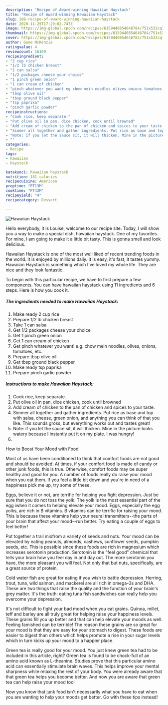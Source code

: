 ```yaml
---
description: "Recipe of Award-winning Hawaiian Haystack"
title: "Recipe of Award-winning Hawaiian Haystack"
slug: 108-recipe-of-award-winning-hawaiian-haystack
date: 2020-11-25T17:29:02.747Z
image: https://img-global.cpcdn.com/recipes/6159440854646784/751x532cq70/hawaiian-haystack-recipe-main-photo.jpg
thumbnail: https://img-global.cpcdn.com/recipes/6159440854646784/751x532cq70/hawaiian-haystack-recipe-main-photo.jpg
cover: https://img-global.cpcdn.com/recipes/6159440854646784/751x532cq70/hawaiian-haystack-recipe-main-photo.jpg
author: Gene McKenzie
ratingvalue: 4
reviewcount: 16109
recipeingredient:
- "2 cup rice"
- "1/2 lb chicken breast"
- "1 can salsa"
- "1/2 packages cheese your choice"
- "1 pinch green onion"
- "1 can cream of chicken"
- "pinch whatever you want eg chow mein noodles olives onions tomatoes etc"
- "tbsp olive oil"
- "tbsp ground black pepper"
- "tsp paprika"
- "pinch garlic powder"
recipeinstructions:
- "Cook rice, keep separate."
- "Put olive oil in pan, dice chicken, cook until browned"
- "Add cream of chicken to the pan of chicken and spices to your taste."
- "Simmer all together and gather ingredients. Put rice as base and top with salsa, cheese, green onion, and anything you can think of that you like. This sounds gross, but everything works out and tastes great!"
- "Note: if you let the sauce sit, it will thicken. Mine in the picture looks watery because I instantly put it on my plate. I was hungry!"
- ""
categories:
- Recipe
tags:
- hawaiian
- haystack

katakunci: hawaiian haystack 
nutrition: 181 calories
recipecuisine: American
preptime: "PT13M"
cooktime: "PT42M"
recipeyield: "4"
recipecategory: Dessert

---
```



![Hawaiian Haystack](https://img-global.cpcdn.com/recipes/6159440854646784/751x532cq70/hawaiian-haystack-recipe-main-photo.jpg)

Hello everybody, it is Louise, welcome to our recipe site. Today, I will show you a way to make a special dish, hawaiian haystack. One of my favorites. For mine, I am going to make it a little bit tasty. This is gonna smell and look delicious.



Hawaiian Haystack is one of the most well liked of recent trending foods in the world. It is enjoyed by millions daily. It is easy, it's fast, it tastes yummy. Hawaiian Haystack is something which I've loved my whole life. They are nice and they look fantastic.


To begin with this particular recipe, we have to first prepare a few components. You can have hawaiian haystack using 11 ingredients and 6 steps. Here is how you cook it.

<!--inarticleads1-->

##### The ingredients needed to make Hawaiian Haystack:

1. Make ready 2 cup rice
1. Prepare 1/2 lb chicken breast
1. Take 1 can salsa
1. Get 1/2 packages cheese your choice
1. Get 1 pinch green onion
1. Get 1 can cream of chicken
1. Get pinch whatever you want! e.g. chow mein noodles, olives, onions, tomatoes, etc.
1. Prepare tbsp olive oil
1. Get tbsp ground black pepper
1. Make ready tsp paprika
1. Prepare pinch garlic powder




<!--inarticleads2-->

##### Instructions to make Hawaiian Haystack:

1. Cook rice, keep separate.
1. Put olive oil in pan, dice chicken, cook until browned
1. Add cream of chicken to the pan of chicken and spices to your taste.
1. Simmer all together and gather ingredients. Put rice as base and top with salsa, cheese, green onion, and anything you can think of that you like. This sounds gross, but everything works out and tastes great!
1. Note: if you let the sauce sit, it will thicken. Mine in the picture looks watery because I instantly put it on my plate. I was hungry!
1. 




How to Boost Your Mood with Food


Most of us have been conditioned to think that comfort foods are not good and should be avoided. At times, if your comfort food is made of candy or other junk foods, this is true. Otherwise, comfort foods may be super healthy and good for you. A number of foods really do raise your mood when you eat them. If you feel a little bit down and you're in need of a happiness pick me up, try some of these.

Eggs, believe it or not, are terrific for helping you fight depression. Just be sure that you do not toss the yolk. The yolk is the most essential part of the egg iwhen it comes to helping elevate your mood. Eggs, especially the egg yolks, are rich in B vitamins. B vitamins can be terrific for raising your mood. This is because these vitamins help your neural transmitters--the parts of your brain that affect your mood--run better. Try eating a couple of eggs to feel better!

Put together a trail mixfrom a variety of seeds and nuts. Your mood can be elevated by eating peanuts, almonds, cashews, sunflower seeds, pumpkin seeds, etc. This is possible since these foods are rich in magnesium which increases serotonin production. Serotonin is the "feel good" chemical that tells your brain how you feel day in and day out. The more serotonin you have, the more pleasant you will feel. Not only that but nuts, specifically, are a great source of protein.

Cold water fish are great for eating if you wish to battle depression. Herring, trout, tuna, wild salmon, and mackerel are all rich in omega-3s and DHA. These are two things that raise the quality and the function of your brain's grey matter. It's the truth: eating tuna fish sandwiches can really help you overcome your depression. 

It's not difficult to fight your bad mood when you eat grains. Quinoa, millet, teff and barley are all truly great for helping raise your happiness levels. These grains fill you up better and that can help elevate your moods as well. Feeling famished can be terrible! The reason these grains are so great for your mood is that they are easy for your stomach to digest. These foods are easier to digest than others which helps promote a rise in your sugar levels which in turn kicks up your mood to a happier place.

Green tea is really good for your mood. You just knew green tea had to be included in this article, right? Green tea is found to be chock-full of an amino acid known as L-theanine. Studies prove that this particular amino acid can essentially stimulate brain waves. This helps improve your mental sharpness while relaxing the rest of your body. You were already aware that that green tea helps you become better. And now you are aware that green tea can help raise your mood too!

Now you know that junk food isn't necessarily what you have to eat when you are wanting to help your moods get better. Go  with  these tips  instead!

